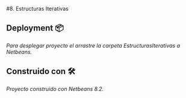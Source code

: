#8. Estructuras Iterativas

## Deployment 📦

_Para desplegar proyecto el arrastre la carpeta EstructurasIterativas a Netbeans._

## Construido con 🛠️

_Proyecto construido con Netbeans 8.2._